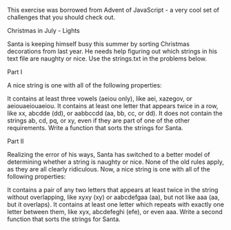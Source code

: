 This exercise was borrowed from Advent of JavaScript - a very cool set of challenges that you should check out.

Christmas in July - Lights

Santa is keeping himself busy this summer by sorting Christmas decorations from last year. He needs help figuring out which strings in his text file are naughty or nice. Use the strings.txt in the problems below.

Part I

A nice string is one with all of the following properties:

It contains at least three vowels (aeiou only), like aei, xazegov, or aeiouaeiouaeiou.
It contains at least one letter that appears twice in a row, like xx, abcdde (dd), or aabbccdd (aa, bb, cc, or dd).
It does not contain the strings ab, cd, pq, or xy, even if they are part of one of the other requirements.
Write a function that sorts the strings for Santa.

Part II

Realizing the error of his ways, Santa has switched to a better model of determining whether a string is naughty or nice. None of the old rules apply, as they are all clearly ridiculous. Now, a nice string is one with all of the following properties:

It contains a pair of any two letters that appears at least twice in the string without overlapping, like xyxy (xy) or aabcdefgaa (aa), but not like aaa (aa, but it overlaps).
It contains at least one letter which repeats with exactly one letter between them, like xyx, abcdefeghi (efe), or even aaa.
Write a second function that sorts the strings for Santa.
